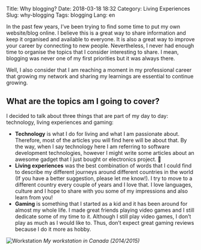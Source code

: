 Title: Why blogging?
Date: 2018-03-18 18:32
Category: Living Experiences
Slug: why-blogging
Tags: blogging
Lang: en

In the past few years, I’ve been trying to find some time to put my own website/blog online.
I believe this is a great way to share information and keep it organised and available to everyone. It is also a great way to improve your career by connecting to new people. Nevertheless, I never had enough time to organise the topics  that I consider interesting to share. I mean, blogging was never one of my first priorities but it was always there.

Well, I also consider that I am reaching a moment in my professional career that growing my network and sharing my learnings are essential to continue growing.

## What are the topics am I going to cover?
I decided to talk about three things that are part of my day to day: technology, living experiences and gaming:

* **Technology** is what I do for living and what I am passionate about. Therefore, most of the articles you will find here will be about that. By the way, when I say technology here I am referring to software development technologies, however I might write some articles about an awesome gadget that I just bought or electronics project. 🙂
* **Living experiences** was the best combination of words that I could find to describe my different journeys around different countries in the world (If you have a better suggestion, please let me know!). I try to move to a different country every couple of years and I love that. I love languages, culture and I hope to share with you some of my impressions and also learn from you!
* **Gaming** is something that I started as a kid and it has been around for almost my whole life. I made great friends playing video games and I still dedicate some of my time to it. Although I still play video games, I don’t play as much as I would like to. Thus, don’t expect great gaming reviews because I do it more as hobby.

![Workstation]({filename}/articles/2018/03/18/canada-workstation.png)
*My workstation in Canada (2014/2015)*
